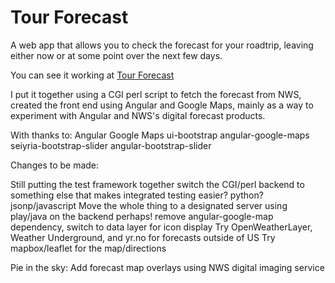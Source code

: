 Tour Forecast
=============

A web app that allows you to check the forecast for your roadtrip, leaving either now or at some point over the next few days.

You can see it working at [Tour Forecast](http://www.bluepontiacmusic.com/tourforecast.com)

I put it together using a CGI perl script to fetch the forecast from NWS, created the front end using Angular and Google Maps, mainly as a way to experiment with Angular and NWS's digital forecast products.

With thanks to:
Angular
Google Maps
ui-bootstrap
angular-google-maps
seiyria-bootstrap-slider
angular-bootstrap-slider

Changes to be made:

Still putting the test framework together
switch the CGI/perl backend to something else that makes integrated testing easier? python? jsonp/javascript 
Move the whole thing to a designated server using play/java on the backend perhaps!
remove angular-google-map dependency, switch to data layer for icon display
Try OpenWeatherLayer, Weather Underground, and yr.no for forecasts outside of US
Try mapbox/leaflet for the map/directions

Pie in the sky:
Add forecast map overlays using NWS digital imaging service

